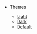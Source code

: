 <!-- _navbar.md -->

*  Themes

	* <a href="#" data-link-href="https://cdn.jsdelivr.net/npm/docsify-themeable@0/dist/css/theme-simple.css" data-link-title="Simple">Light</a>
	* <a href="#" data-link-href="https://cdn.jsdelivr.net/npm/docsify-themeable@0/dist/css/theme-simple-dark.css" data-link-title="Simple Dark">Dark</a>
	* <a href="#" data-link-href="https://cdn.jsdelivr.net/npm/docsify-themeable@0/dist/css/theme-defaults.css">Default</a>